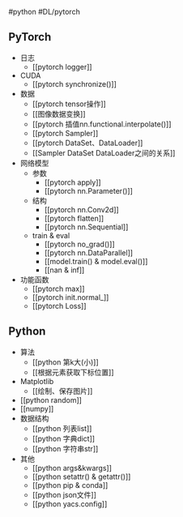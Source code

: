 #python #DL/pytorch 

## PyTorch
- 日志
	- [[pytorch logger]]
- CUDA
	- [[pytorch synchronize()]]
- 数据
	- [[pytorch tensor操作]]
	- [[图像数据变换]]
	- [[pytorch 插值nn.functional.interpolate()]]
	- [[pytorch Sampler]]
	- [[pytorch DataSet、DataLoader]]
	- [[Sampler DataSet DataLoader之间的关系]]
- 网络模型
	- 参数
		- [[pytorch apply]]
		- [[pytorch nn.Parameter()]]
	- 结构
		- [[pytorch nn.Conv2d]]
		- [[pytorch flatten]]
		- [[pytorch nn.Sequential]]
	- train & eval
		- [[pytorch no_grad()]]
		- [[pytorch nn.DataParallel]]
		- [[model.train() & model.eval()]]
		- [[nan & inf]]
- 功能函数
	- [[pytorch max]]
	- [[pytorch init.normal_]]
	- [[pytorch Loss]]




## Python

- 算法
	- [[python 第k大(小)]]
	- [[根据元素获取下标位置]]
- Matplotlib
	- [[绘制、保存图片]]
- [[python random]]
- [[numpy]]
- 数据结构
	- [[python 列表list]]
	- [[python 字典dict]]
	- [[python 字符串str]]
- 其他
	- [[python args&kwargs]]
	- [[python setattr() & getattr()]]
	- [[python pip & conda]]
	- [[python json文件]]
	- [[python yacs.config]]
